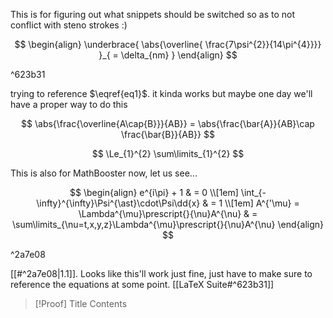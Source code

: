 This is for figuring out what snippets should be switched so as to not conflict with steno strokes :) 

$$
\begin{align}
\underbrace{ \abs{\overline{ \frac{7\psi^{2}}{14\pi^{4}}}} }_{ = \delta_{nm} }
\end{align}
$$

^623b31

trying to reference $\eqref{eq1}$. it kinda works but maybe one day we'll have a proper way to do this

$$
\abs{\frac{\overline{A\cap{B}}}{AB}} = \abs{\frac{\bar{A}}{AB}\cap \frac{\bar{B}}{AB}}
$$

$$
\Le_{1}^{2} \sum\limits_{1}^{2}
$$

This is also for MathBooster now, let us see...

$$
\begin{align}
e^{i\pi} + 1 & = 0 \\[1em]
\int_{-\infty}^{\infty}\Psi^{\ast}\cdot\Psi\dd{x} & = 1 \\[1em]
A^{'\mu} = \Lambda^{\mu}\prescript{}{\nu}A^{\nu} & = \sum\limits_{\nu=t,x,y,z}\Lambda^{\mu}\prescript{}{\nu}A^{\nu}
\end{align}
$$

^2a7e08

[[#^2a7e08|1.1]]. Looks like this'll work just fine, just have to make sure to reference the equations at some point. [[LaTeX Suite#^623b31]]


> [!Proof] Title
> Contents